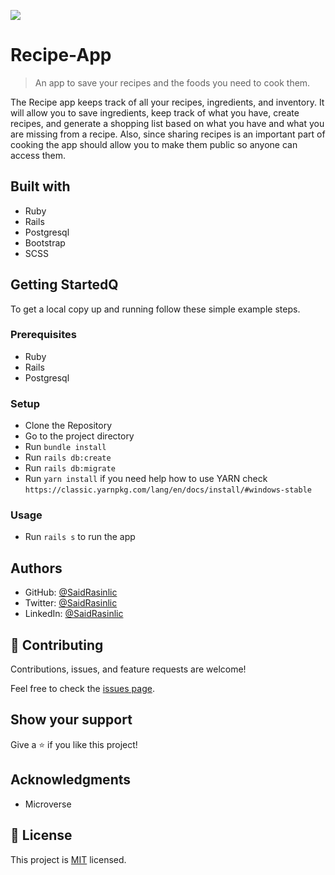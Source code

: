 ![](https://img.shields.io/badge/Microverse-blueviolet)

# Recipe-App

> An app to save your recipes and the foods you need to cook them.

The Recipe app keeps track of all your recipes, ingredients, and inventory. It will allow you to save ingredients, keep track of what you have, create recipes, and generate a shopping list based on what you have and what you are missing from a recipe. Also, since sharing recipes is an important part of cooking the app should allow you to make them public so anyone can access them.

## Built with

- Ruby
- Rails
- Postgresql
- Bootstrap
- SCSS

## Getting StartedQ

To get a local copy up and running follow these simple example steps.

### Prerequisites

- Ruby
- Rails
- Postgresql

### Setup

- Clone the Repository
- Go to the project directory
- Run ```bundle install```
- Run ```rails db:create```
- Run ```rails db:migrate```
- Run ```yarn install``` if you need help how to use YARN check ``https://classic.yarnpkg.com/lang/en/docs/install/#windows-stable``

### Usage

- Run ```rails s``` to run the app

## Authors

- GitHub: [@SaidRasinlic](https://github.com/saidrasinlic)
- Twitter: [@SaidRasinlic](https://twitter.com/saidrasinlic)
- LinkedIn: [@SaidRasinlic](https://www.linkedin.com/in/saidrasinlic)

## 🤝 Contributing

Contributions, issues, and feature requests are welcome!

Feel free to check the [issues page](../../issues/).

## Show your support

Give a ⭐️ if you like this project!

## Acknowledgments

- Microverse

## 📝 License

This project is [MIT](./LICENSE) licensed.
